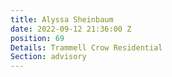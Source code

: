 ```yaml
---
title: Alyssa Sheinbaum
date: 2022-09-12 21:36:00 Z
position: 69
Details: Trammell Crow Residential
Section: advisory
---
```


